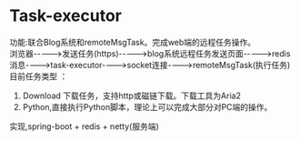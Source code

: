 # Task-executor
功能:联合Blog系统和remoteMsgTask。完成web端的远程任务操作。<br>
浏览器----->发送任务(https)----->blog系统远程任务发送页面----->redis消息---->task-executor---->socket连接---->remoteMsgTask(执行任务)<br>
目前任务类型 ：
  1. Download 下载任务，支持http或磁链下载。下载工具为Aria2
  2. Python,直接执行Python脚本，理论上可以完成大部分对PC端的操作。

实现,spring-boot +  redis + netty(服务端)

  
